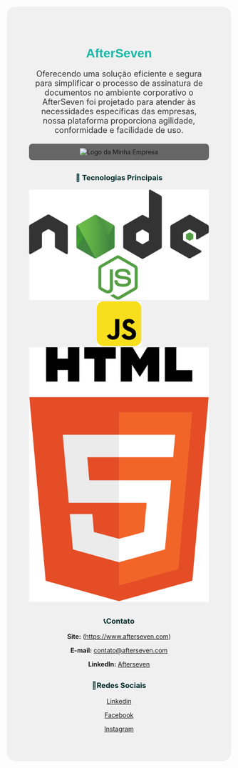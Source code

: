 <!-- Início do README.md do GitHub -->

<div style="text-align: center; padding: 50px; background-color: #f0f0f0; border-radius: 20px;">
<h1 style="color: #14b8a6; font-family: 'Arial', sans-serif;">AfterSeven </h1>
<p style="font-size: 18px; color: #333;">Oferecendo uma solução eficiente e segura para simplificar o processo de assinatura de documentos no ambiente corporativo o AfterSeven foi projetado para atender às necessidades específicas das empresas, nossa plataforma proporciona agilidade, conformidade e facilidade de uso.</p>

<div style="display: flex; justify-content: space-around; margin-top: 20px;">
   <div style="flex: 1; padding: 10px; background-color: #666; border-radius: 8px; text-align: center;">
      <img src="jsx.svg" alt="Logo da Minha Empresa">
   </div>
</div>

## 
<h3 style="color: #042f2e;">🚀 Tecnologias Principais </h3>
  
   <img src="img/node.svg" alt="nodejs">
   
   <img src="img/javascript.svg" alt="jsx"  width="100">

   <img src="img/html.svg" alt="html">

 
## 
<h3 style="color: #042f2e;">📞Contato</h3>

**Site:** (https://www.afterseven.com)

**E-mail:** contato@afterseven.com

**LinkedIn:** [Afterseven](https://www.linkedin.com/company/afterseven)

 ## 
 <h3 style="color: #042f2e; ">📱Redes Sociais </h3>

  [Linkedin](https://linkedin.com/afterseven)
  
  [Facebook](https://www.facebook.com/afterseven)
  
  [Instagram](https://www.instagram.com/afterseven)
  





